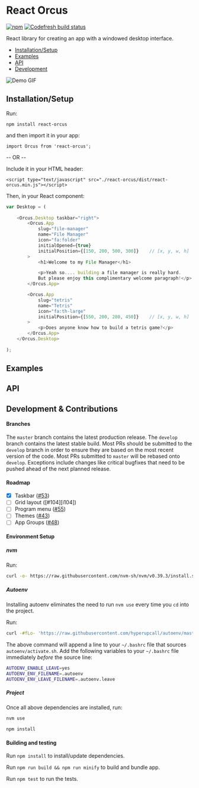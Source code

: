 React Orcus
====

[![npm](https://img.shields.io/npm/v/react-orcus)](https://www.npmjs.com/package/react-orcus) [![Codefresh build status](https://g.codefresh.io/api/badges/pipeline/joshuacwebdeveloper/react-orcus%2Fgithub-test-hook?branch=master&key=eyJhbGciOiJIUzI1NiJ9.NWU2NGIwZDk4ZTc3MDkyNWRlMzk4NTY4.1RyVgiNLIw7YYzkLCJLcJtK-p6zRYarO3sCielzfkP4&type=cf-1)](https://g.codefresh.io/public/accounts/joshuacwebdeveloper/pipelines/5e65bd75d7e4d02008a90182)

React library for creating an app with a windowed desktop interface.

- [Installation/Setup](#installation)
- [Examples](#examples)
- [API](#api)
- [Development](#development)

![Demo GIF](demo.gif)

## <a name="installation"></a>Installation/Setup
Run:

`npm install react-orcus`

and then import it in your app:

`import Orcus from 'react-orcus';`

-- OR --

Include it in your HTML header:

`<script type="text/javascript" src="./react-orcus/dist/react-orcus.min.js"></script>`

Then, in your React component:
```JavaScript
var Desktop = (
    
    <Orcus.Desktop taskbar="right">
        <Orcus.App
            slug="file-manager"
            name="File Manager"
            icon="fa:folder"
            initialOpened={true}
            initialPosition={[150, 200, 500, 300]}    // [x, y, w, h]
        >
            <h1>Welcome to my File Manager</h1>

            <p>Yeah so.... building a file manager is really hard.
            But please enjoy this complimentary welcome paragraph!</p>
        </Orcus.App>

        <Orcus.App
            slug="tetris"
            name="Tetris"
            icon="fa:th-large"
            initialPosition={[550, 200, 280, 450]}    // [x, y, w, h]
        >
            <p>Does anyone know how to build a tetris game?</p>
        </Orcus.App>
    </Orcus.Desktop>
    
);
```

## <a name="examples"></a>Examples

## <a name="api"></a>API

## <a name="development"></a>Development & Contributions

#### Branches

The `master` branch contains the latest production release. The `develop` branch
contains the latest stable build. Most PRs should be submitted to the `develop`
branch in order to ensure they are based on the most recent version of the code.
Most PRs submitted to `master` will be rebased onto `develop`. Exceptions
include changes like critical bugfixes that need to be pushed ahead of the next
planned release.

#### Roadmap

- [x] Taskbar ([#53][i53])
- [ ] Grid layout ([#104][i104])
- [ ] Program menu ([#55][i55])
- [ ] Themes ([#43][i43])
- [ ] App Groups ([#48][i48])

[i53]: https://github.com/vallerance/react-orcus/issues/53
[i55]: https://github.com/vallerance/react-orcus/issues/55
[i43]: https://github.com/vallerance/react-orcus/issues/43
[i48]: https://github.com/vallerance/react-orcus/issues/48

#### Environment Setup

##### nvm

Run:

```bash
curl -o- https://raw.githubusercontent.com/nvm-sh/nvm/v0.39.3/install.sh | bash
```

##### Autoenv

Installing autoenv eliminates the need to run `nvm use` every time you `cd`
into the project.

Run:

```bash
curl -#fLo- 'https://raw.githubusercontent.com/hyperupcall/autoenv/master/scripts/install.sh' | sh
```

The above command will append a line to your `~/.bashrc` file that sources
`autoenv/activate.sh`. Add the following variables to your `~/.bashrc` file
immediately _before_ the source line:

```bash
AUTOENV_ENABLE_LEAVE=yes
AUTOENV_ENV_FILENAME=.autoenv
AUTOENV_ENV_LEAVE_FILENAME=.autoenv.leave
```

##### Project

Once all above dependencies are installed, run:

```bash
nvm use

npm install
```

#### Building and testing

Run `npm install` to install/update dependencies.

Run `npm run build && npm run minify` to build and bundle app.

Run `npm test` to run the tests.

